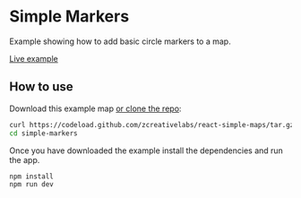 
# Simple Markers

Example showing how to add basic circle markers to a map.

[Live example](https://www.react-simple-maps.io/simple-markers)

## How to use

Download this example map [or clone the repo](https://github.com/zcreativelabs/react-simple-maps):

```bash
curl https://codeload.github.com/zcreativelabs/react-simple-maps/tar.gz/master | tar -xz --strip=2 react-simple-maps-master/examples/simple-markers
cd simple-markers
```

Once you have downloaded the example install the dependencies and run the app.

```bash
npm install
npm run dev
```
